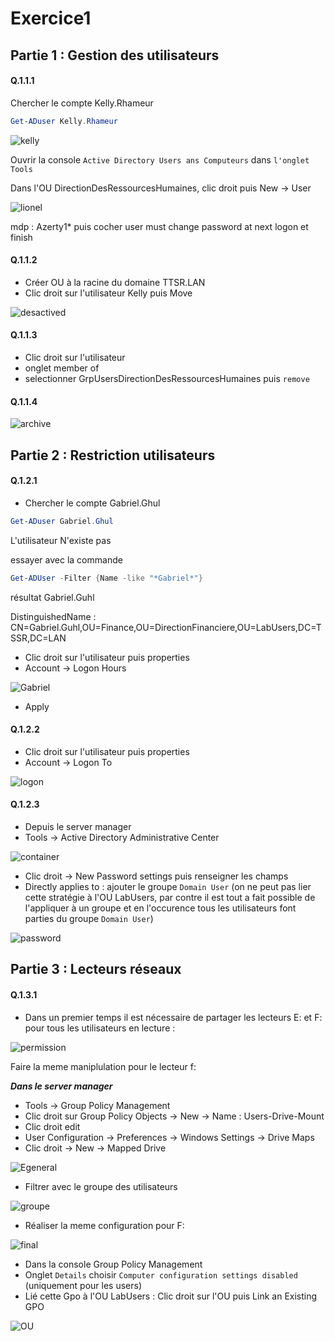 # Exercice1

## Partie 1 : Gestion des utilisateurs

#### Q.1.1.1

Chercher le compte Kelly.Rhameur

```powershell
Get-ADuser Kelly.Rhameur
```
![kelly](https://github.com/Seyia11/Checkpoint-3/blob/main/Capture/Exercice%201/kelly.PNG?raw=true)

Ouvrir la console ``Active Directory Users ans Computeurs`` dans ``l'onglet Tools``

Dans l'OU DirectionDesRessourcesHumaines, clic droit puis New -> User

![lionel](https://github.com/Seyia11/Checkpoint-3/blob/main/Capture/Exercice%201/lionel.PNG?raw=true)

mdp : Azerty1* puis cocher user must change password at next logon et finish



#### Q.1.1.2

- Créer OU à la racine du domaine TTSR.LAN
- Clic droit sur l'utilisateur Kelly puis Move

![desactived](https://github.com/Seyia11/Checkpoint-3/blob/main/Capture/Exercice%201/desactived.PNG?raw=true)

#### Q.1.1.3

- Clic droit sur l'utilisateur
- onglet member of
- selectionner GrpUsersDirectionDesRessourcesHumaines puis ``remove``


#### Q.1.1.4

![archive](https://github.com/Seyia11/Checkpoint-3/blob/main/Capture/Exercice%201/archive.PNG?raw=true)


## Partie 2 : Restriction utilisateurs

#### Q.1.2.1

- Chercher le compte Gabriel.Ghul

```powershell
Get-ADuser Gabriel.Ghul
```
L'utilisateur N'existe pas

essayer avec la commande
```powershell
Get-ADUser -Filter {Name -like "*Gabriel*"}
```
résultat Gabriel.Guhl

DistinguishedName : CN=Gabriel.Guhl,OU=Finance,OU=DirectionFinanciere,OU=LabUsers,DC=TSSR,DC=LAN

- Clic droit sur l'utilisateur puis properties
- Account -> Logon Hours

![Gabriel](https://github.com/Seyia11/Checkpoint-3/blob/main/Capture/Exercice%201/gabriel.PNG?raw=true)

- Apply


#### Q.1.2.2

- Clic droit sur l'utilisateur puis properties
- Account -> Logon To

![logon](https://github.com/Seyia11/Checkpoint-3/blob/main/Capture/Exercice%201/logon.PNG?raw=true)


#### Q.1.2.3

- Depuis le server manager 
- Tools -> Active Directory Administrative Center

![container](https://github.com/Seyia11/Checkpoint-3/blob/main/Capture/Exercice%201/container.PNG?raw=true)

- Clic droit -> New Password settings puis renseigner les champs
- Directly applies to : ajouter le groupe ``Domain User`` (on ne peut pas lier cette stratégie à l'OU LabUsers, par contre il est tout a fait possible de l'appliquer à un groupe et en l'occurence tous les utilisateurs font parties du groupe ``Domain User``)

![password](https://github.com/Seyia11/Checkpoint-3/blob/main/Capture/Exercice%201/password.PNG?raw=true)



## Partie 3 : Lecteurs réseaux

#### Q.1.3.1 

- Dans un premier temps il est nécessaire de partager les lecteurs E: et F: pour tous les utilisateurs en lecture :


![permission](https://github.com/Seyia11/Checkpoint-3/blob/main/Capture/Exercice%201/permission.PNG?raw=true)

Faire la meme maniplulation pour le lecteur f:


**_Dans le server manager_**

- Tools -> Group Policy Management
- Clic droit sur Group Policy Objects -> New -> Name : Users-Drive-Mount
- Clic droit edit
- User Configuration -> Preferences -> Windows Settings -> Drive Maps
- Clic droit -> New -> Mapped Drive

![Egeneral](https://github.com/Seyia11/Checkpoint-3/blob/main/Capture/Exercice%201/Egeneral.PNG?raw=true)

- Filtrer avec le groupe des utilisateurs

![groupe](https://github.com/Seyia11/Checkpoint-3/blob/main/Capture/Exercice%201/groupe.PNG?raw=true)

- Réaliser la meme configuration pour F:

![final](https://github.com/Seyia11/Checkpoint-3/blob/main/Capture/Exercice%201/final.PNG?raw=true)

- Dans la console Group Policy Management
- Onglet ``Details`` choisir ``Computer configuration settings disabled`` (uniquement pour les users) 
- Lié cette Gpo à l'OU LabUsers : Clic droit sur l'OU puis Link an Existing GPO

![OU](https://github.com/Seyia11/Checkpoint-3/blob/main/Capture/Exercice%201/OU.PNG?raw=true)


